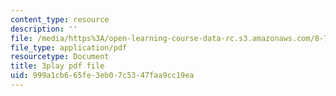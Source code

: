 ```yaml
---
content_type: resource
description: ''
file: /media/https%3A/open-learning-course-data-rc.s3.amazonaws.com/8-701-introduction-to-nuclear-and-particle-physics-fall-2020/999a1cb665fe3eb07c5347faa9cc19ea_J6L9uQ-IO90.pdf
file_type: application/pdf
resourcetype: Document
title: 3play pdf file
uid: 999a1cb6-65fe-3eb0-7c53-47faa9cc19ea
---
```

